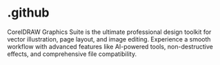 # .github
CorelDRAW Graphics Suite is the ultimate professional design toolkit for vector illustration, page layout, and image editing. Experience a smooth workflow with advanced features like AI-powered tools, non-destructive effects, and comprehensive file compatibility. 
